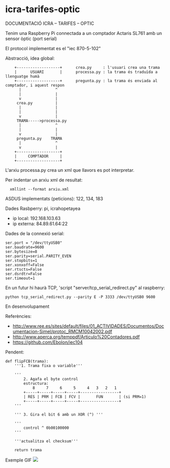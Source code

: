# icra-tarifes-optic

DOCUMENTACIÓ ICRA – TARIFES – OPTIC

Tenim una Raspberry Pi connectada a un comptador Actaris SL761 amb un sensor òptic (port serial)

El protocol implementat es el "iec 870-5-102"

Abstracció, idea global:

		+-------------------+      crea.py     : l'usuari crea una trama                                    
		|      USUARI       |      processa.py : la trama és traduïda a llenguatge humà         
		+-------------------+      pregunta.py : la trama és enviada al comptador, i aquest respon
		  |               ^        
		  |               |        
		  v               |
		 crea.py          |
		  |               |
		  |               |
		  v               |
		 TRAMA----->processa.py
		  |               ^
		  |               |
		  v               |
		 pregunta.py    TRAMA
		  |               ^
		  v               |
		+-------------------+
		|     COMPTADOR     |
		+-------------------+

L'arxiu processa.py crea un xml que llavors es pot interpretar. 

Per indentar un arxiu xml de resultat:

```
  xmllint --format arxiu.xml
```

ASDUS implementats (peticions): 122, 134, 183

Dades Rasbperry: pi, icrahopetayea 

* ip local:   192.168.103.63
* ip externa: 84.89.61.64:22

Dades de la connexió serial:

	ser.port = "/dev/ttyUSB0"
	ser.baudrate=9600
	ser.bytesize=8
	ser.parity=serial.PARITY_EVEN
	ser.stopbits=1
	ser.xonxoff=False
	ser.rtscts=False
	ser.dsrdtr=False
	ser.timeout=1 

En un futur hi haurà TCP, 'script "server/tcp_serial_redirect.py" al raspberry:

```
python tcp_serial_redirect.py --parity E -P 3333 /dev/ttyUSB0 9600
```

En desenvolupament

Referències:

* http://www.ree.es/sites/default/files/01_ACTIVIDADES/Documentos/Documentacion-Simel/protoc_RMCM10042002.pdf
* http://www.aperca.org/temppdf/Articulo%20Contadores.pdf
* https://github.com/Ebolon/iec104

Pendent:

```
def flipFCB(trama):
	'''1. Trama fixa o variable'''

	'''
		2. Agafa el byte control
		estructura:
			8     7     6     5     4   3   2   1
		+-----+-----+-----+-----+-----------------+
		| RES | PRM | FCB | FCV |       FUN       | (si PRM=1)
		+-----+-----+-----+-----+-----------------+
	'''

	''' 3. Gira el bit 6 amb un XOR (^) '''

	'''
		control ^ 0b00100000
	'''

	'''actualitza el checksum'''

	return trama
``` 

Exemple GIF
![](http://www.reactiongifs.us/wp-content/uploads/2013/10/nuh_uh_conan_obrien.gif)

